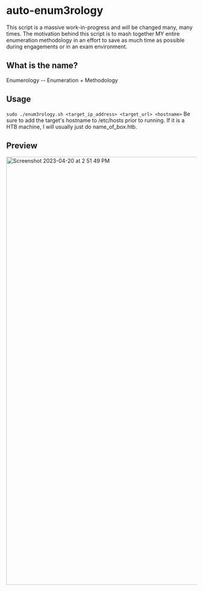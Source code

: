 # auto-enum3rology
This script is a massive work-in-progress and will be changed many, many times. The motivation behind this script is to mash together MY entire enumeration methodology in an effort to save as much time as possible during engagements or in an exam environment. 

## What is the name? 
Enumerology -- Enumeration + Methodology

## Usage
`sudo ./enum3rology.sh <target_ip_address> <target_url> <hostname>`
Be sure to add the target's hostname to /etc/hosts prior to running. If it is a HTB machine, I will usually just do name_of_box.htb.

## Preview
<img width="1132" alt="Screenshot 2023-04-20 at 2 51 49 PM" src="https://user-images.githubusercontent.com/42036798/233460633-0e7dee7a-6025-41ef-b542-cf4d7ae0764e.png">


